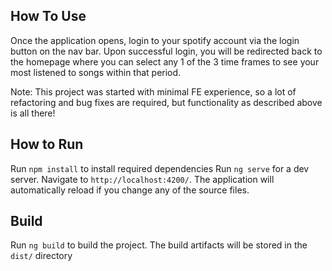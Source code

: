## How To Use
Once the application opens, login to your spotify account via the login button on the nav bar. Upon successful login, you will be redirected back to the homepage where you can select any 1 of the 3 time frames to see your most listened to songs within that period.

Note: This project was started with minimal FE experience, so a lot of refactoring and bug fixes are required, but functionality as described above is all there!

## How to Run
Run `npm install` to install required dependencies
Run `ng serve` for a dev server. Navigate to `http://localhost:4200/`. The application will automatically reload if you change any of the source files.

## Build

Run `ng build` to build the project. The build artifacts will be stored in the `dist/` directory
